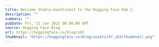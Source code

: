 ```yaml
---
title: Welcome Stable-baselines3 to the Hugging Face Hub 🤗
description: ""
summary: ""
pubDate: Fri, 21 Jan 2022 00:00:00 GMT
source: Hugging Face Blog
url: https://huggingface.co/blog/sb3
thumbnail: "https://huggingface.co/blog/assets/47_sb3/thumbnail.png"
---
```


